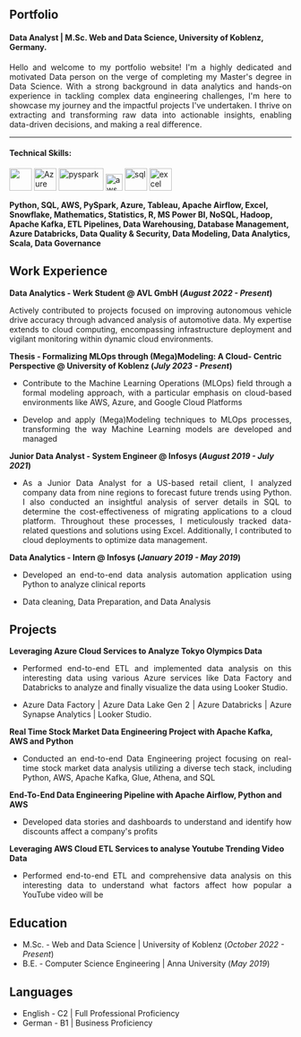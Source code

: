 ## Portfolio

#### Data Analyst | M.Sc. Web and Data Science, University of Koblenz, Germany.

<p align='justify'>Hello and welcome to my portfolio website! I'm a highly dedicated and motivated Data person on the verge of completing my Master's degree in Data Science. With a strong background in data analytics and hands-on experience in tackling complex data engineering challenges, I'm here to showcase my journey and the impactful projects I've undertaken. I thrive on extracting and transforming raw data into actionable insights, enabling data-driven decisions, and making a real difference.</p>

---

#### Technical Skills: 
<p align='left'>
  <img src="https://upload.wikimedia.org/wikipedia/commons/c/c3/Python-logo-notext.svg" width="40" height="40">
  <img src="https://upload.wikimedia.org/wikipedia/commons/a/a8/Microsoft_Azure_Logo.svg" alt="Azure" width="auto" height="40"/>
  <img src='https://miro.medium.com/max/3128/1*sQGVLk43kXJTEw1mtJRoDw.png' alt="pyspark" width="80" height="40">
  <img src="https://upload.wikimedia.org/wikipedia/commons/9/93/Amazon_Web_Services_Logo.svg" alt="aws" width="auto" height="30"/>
  <img src='https://upload.wikimedia.org/wikipedia/commons/8/87/Sql_data_base_with_logo.png' height='40' width='auto' alt="sql">
  <img src="https://logodownload.org/wp-content/uploads/2020/04/excel-logo-0.png" alt="excel" width="40" height="40"/>
</p>

<strong align='justify'> Python, SQL, AWS, PySpark, Azure, Tableau, Apache Airflow, Excel, Snowflake, Mathematics, Statistics, R, MS Power BI, NoSQL, Hadoop, Apache Kafka, ETL Pipelines, Data Warehousing, Database Management, Azure Databricks, Data Quality & Security, Data Modeling, Data Analytics, Scala, Data Governance </strong>


## Work Experience
**Data Analytics - Werk Student @ AVL GmbH (_August 2022 - Present_)**
<p align='justify'> Actively contributed to projects focused on improving autonomous vehicle drive accuracy through advanced analysis of automotive data. My expertise extends to cloud computing, encompassing infrastructure deployment and vigilant monitoring within dynamic cloud environments.</p>

**Thesis - Formalizing MLOps through (Mega)Modeling: A Cloud- Centric Perspective @ University of Koblenz (_July 2023 - Present_)**
- <p align='justify'> Contribute to the Machine Learning Operations (MLOps) field through a formal modeling approach, with a particular emphasis on cloud-based environments like AWS, Azure, and Google Cloud Platforms </p>
- <p align='justify'> Develop and apply (Mega)Modeling techniques to MLOps processes, transforming the way Machine Learning models are developed and managed </p>

**Junior Data Analyst - System Engineer @ Infosys (_August 2019 - July 2021_)**
- <p align='justify'>As a Junior Data Analyst for a US-based retail client, I analyzed company data from nine regions to forecast future trends using Python. I also conducted an insightful analysis of server details in SQL to determine the cost-effectiveness of migrating applications to a cloud platform. Throughout these processes, I meticulously tracked data-related questions and solutions using Excel. Additionally, I contributed to cloud deployments to optimize data management.</p>

**Data Analytics - Intern @ Infosys (_January 2019 - May 2019_)**
- <p align='justify'> Developed an end-to-end data analysis automation application using Python to analyze clinical reports </p>
- <p align='justify'> Data cleaning, Data Preparation, and Data Analysis </p>


## Projects
**Leveraging Azure Cloud Services to Analyze Tokyo Olympics Data**
- <p align='justify'>Performed end-to-end ETL and implemented data analysis on this interesting data using various Azure services like Data Factory and Databricks to analyze and finally visualize the data using Looker Studio. </p>
- <p align='justify'> Azure Data Factory | Azure Data Lake Gen 2 | Azure Databricks | Azure Synapse Analytics | Looker Studio. </p>

**Real Time Stock Market Data Engineering Project with Apache Kafka, AWS and Python**
- <p align='justify'> Conducted an end-to-end Data Engineering project focusing on real-time stock market data analysis utilizing a diverse tech stack, including Python, AWS, Apache Kafka, Glue, Athena, and SQL </p>

**End-To-End Data Engineering Pipeline with Apache Airflow, Python and AWS**
- <p align='justify'> Developed data stories and dashboards to understand and identify how discounts affect a company's profits </p>
  
**Leveraging AWS Cloud ETL Services to analyse Youtube Trending Video Data**
- <p align='justify'> Performed end-to-end ETL and comprehensive data analysis on this interesting data to understand what factors affect how popular a YouTube video will be </p>

## Education
- M.Sc. - Web and Data Science | University of Koblenz (_October 2022 - Present_)								       		
- B.E. - Computer Science Engineering | Anna University (_May 2019_)


## Languages
- English - C2 | Full Professional Proficiency
- German - B1 | Business Proficiency
